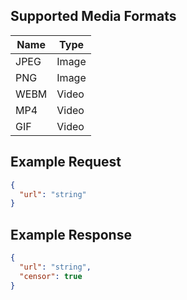 ## Supported Media Formats

Name | Type
---- | ----
JPEG | Image
PNG  | Image
WEBM | Video
MP4 | Video
GIF | Video

## Example Request
  ```json
  {
    "url": "string"
  }
  ```

## Example Response
  ```json
  {
    "url": "string",
    "censor": true
  }
  ```
